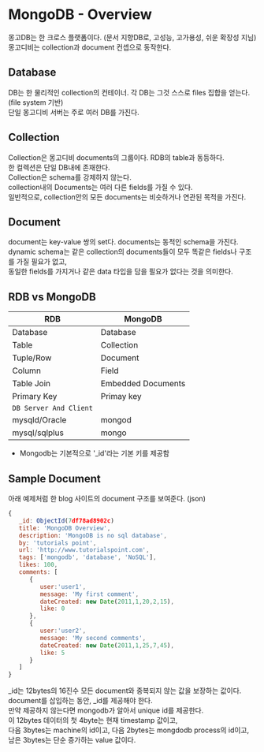# MongoDB - Overview

몽고DB는 한 크로스 플랫폼이다. (문서 지향DB로, 고성능, 고가용성, 쉬운 확장성 지님)  
몽고디비는 collection과 document 컨셉으로 동작한다.

## Database

DB는 한 물리적인 collection의 컨테이너. 각 DB는 그것 스스로 files 집합을 얻는다. (file system 기반)  
단일 몽고디비 서버는 주로 여러 DB를 가진다.

## Collection

Collection은 몽고디비 documents의 그룹이다. RDB의 table과 동등하다.  
한 컬렉션은 단일 DB내에 존재한다.  
Collection은 schema를 강제하지 않는다.  
collection내의 Documents는 여러 다른 fields를 가질 수 있다.  
일반적으로, collection안의 모든 documents는 비슷하거나 연관된 목적을 가진다.

## Document

document는 key-value 쌍의 set다. documents는 동적인 schema을 가진다.  
dynamic schema는 같은 collection의 documents들이 모두 똑같은 fields나 구조를 가질 필요가 없고,  
동일한 fields를 가지거나 같은 data 타입을 담을 필요가 없다는 것을 의미한다.

## RDB vs MongoDB

| RDB                    | MongoDB            |
| ---------------------- | ------------------ |
| Database               | Database           |
| Table                  | Collection         |
| Tuple/Row              | Document           |
| Column                 | Field              |
| Table Join             | Embedded Documents |
| Primary Key            | Primay key         |
| `DB Server And Client` |
| mysqld/Oracle          | mongod             |
| mysql/sqlplus          | mongo              |

- Mongodb는 기본적으로 '\_id'라는 기본 키를 제공함

## Sample Document

아래 예제처럼 한 blog 사이트의 document 구조를 보여준다. (json)

```javascript
{
   _id: ObjectId(7df78ad8902c)
   title: 'MongoDB Overview',
   description: 'MongoDB is no sql database',
   by: 'tutorials point',
   url: 'http://www.tutorialspoint.com',
   tags: ['mongodb', 'database', 'NoSQL'],
   likes: 100,
   comments: [
      {
         user:'user1',
         message: 'My first comment',
         dateCreated: new Date(2011,1,20,2,15),
         like: 0
      },
      {
         user:'user2',
         message: 'My second comments',
         dateCreated: new Date(2011,1,25,7,45),
         like: 5
      }
   ]
}
```

\_id는 12bytes의 16진수 모든 document와 중복되지 않는 값을 보장하는 값이다.  
document를 삽입하는 동안, \_id를 제공해야 한다.  
만약 제공하지 않는다면 mongodb가 알아서 unique id를 제공한다.  
이 12bytes 데이터의 첫 4byte는 현재 timestamp 값이고,  
다음 3bytes는 machine의 id이고, 다음 2bytes는 mongdodb process의 id이고, 남은 3bytes는 단순 증가하는 value 값이다.
